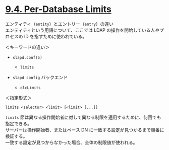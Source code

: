 # [9.4. Per-Database Limits](https://www.openldap.org/doc/admin26/limits.html#Per-Database%20Limits)

エンティティ（`entity`）とエントリー（`entry`）の違い  
エンティティという用語について、ここでは LDAP の操作を開始している人やプロセスの ID を指すために使われている。

＜キーワードの違い＞

- `slapd.conf(5)`

  - `limits`

- `slapd config` バックエンド
  - `olcLimits`

＜指定形式＞

```text
limits <selector> <limit> [<limit> [...]]
```

`limits` 節は異なる操作開始者に対して異なる制限を適用するために、何回でも指定できる。  
サーバーは操作開始者、またはベース DN に一致する設定が見つかるまで順番に検証する。  
一致する設定が見つからなかった場合、全体の制限値が使われる。
